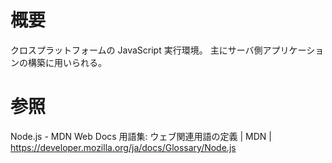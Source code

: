 # 概要
クロスプラットフォームの JavaScript 実行環境。
主にサーバ側アプリケーションの構築に用いられる。

# 参照
Node.js - MDN Web Docs 用語集: ウェブ関連用語の定義 | MDN | https://developer.mozilla.org/ja/docs/Glossary/Node.js